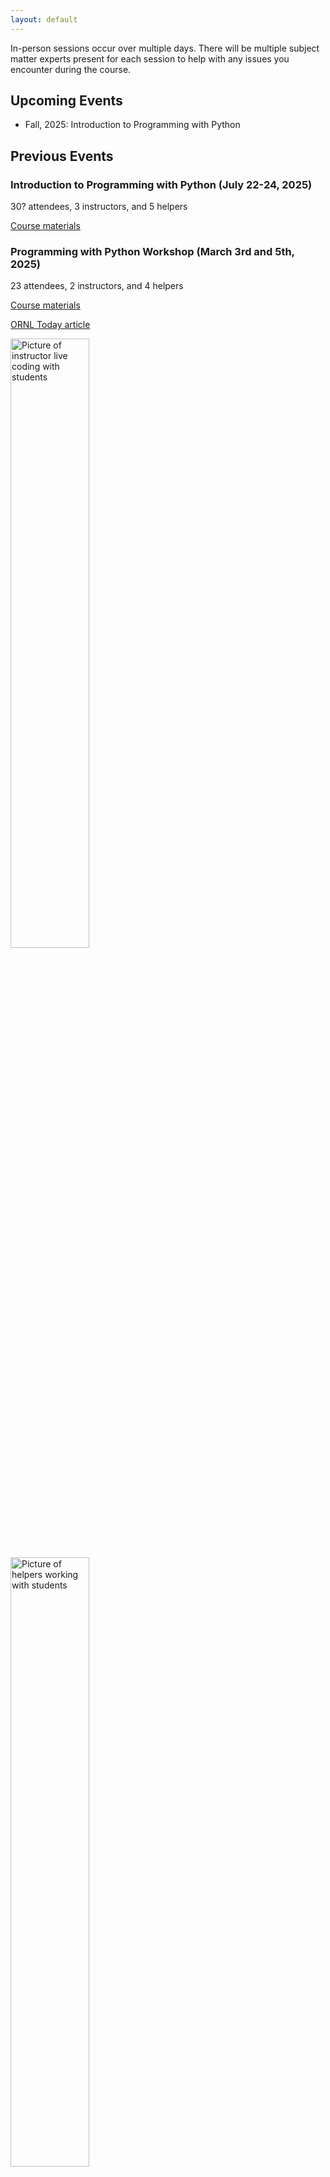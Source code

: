 ```yaml
---
layout: default
---
```


In-person sessions occur over multiple days. There will be multiple subject matter experts
present for each session to help with any issues you encounter during the course.

## Upcoming Events

* Fall, 2025: Introduction to Programming with Python

## Previous Events

### Introduction to Programming with Python (July 22-24, 2025)

30? attendees, 3 instructors, and 5 helpers

[Course materials](https://ornl-training.github.io/2025-07-22-ORNL/)

### Programming with Python Workshop (March 3rd and 5th, 2025)

23 attendees, 2 instructors, and 4 helpers

[Course materials](https://ornl-training.github.io/2025-03-03-ORNL/)

[ORNL Today article](https://ornl.sharepoint.com/Pages/Article.aspx?articleId=47304)

<div class="image-row">
    <img alt="Picture of instructor live coding with students" src="{{ site.github.url }}/public/img/2025-P02687.jpg" width="50%">
    <img alt="Picture of helpers working with students" src="{{ site.github.url }}/public/img/2025-P02691.jpg" width="50%">
</div>

### ORNL Software Carpentry Workshop (July 23-25, 2024)

[Course materials](https://ornl-training.github.io/2024-07-23-ORNL/)